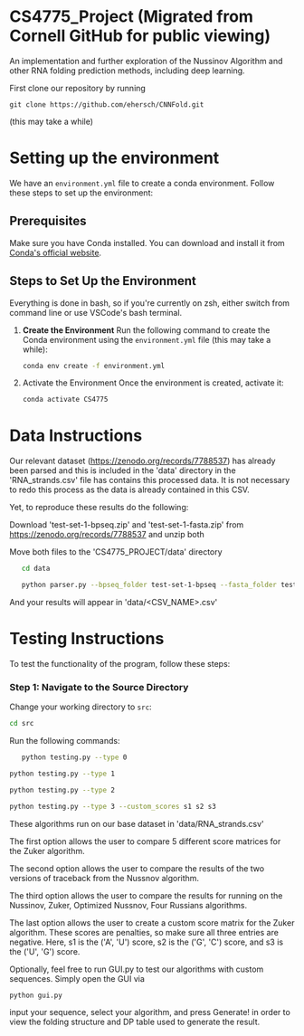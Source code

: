 # CS4775_Project (Migrated from Cornell GitHub for public viewing)

An implementation and further exploration of the Nussinov Algorithm and other RNA folding prediction methods, including deep learning.

First clone our repository by running

```
git clone https://github.com/ehersch/CNNFold.git
```

(this may take a while)

# Setting up the environment

We have an `environment.yml` file to create a conda environment. Follow these steps to set up the environment:

## Prerequisites

Make sure you have Conda installed. You can download and install it from [Conda's official website](https://docs.conda.io/en/latest/miniconda.html).

## Steps to Set Up the Environment

Everything is done in bash, so if you're currently on zsh, either switch from command line or use
VSCode's bash terminal.

1. **Create the Environment**
   Run the following command to create the Conda environment using the `environment.yml` file (this may take a while):
   ```bash
   conda env create -f environment.yml
   ```
2. Activate the Environment
   Once the environment is created, activate it:
   ```bash
   conda activate CS4775
   ```

# Data Instructions

Our relevant dataset (https://zenodo.org/records/7788537) has already been parsed
and this is included in the 'data' directory in the 'RNA_strands.csv' file has
contains this processed data. It is not necessary to redo this process as the
data is already contained in this CSV.

Yet, to reproduce these results do the following:

Download 'test-set-1-bpseq.zip' and 'test-set-1-fasta.zip' from https://zenodo.org/records/7788537
and unzip both

Move both files to the 'CS4775_PROJECT/data' directory

```bash
   cd data
```

```bash
   python parser.py --bpseq_folder test-set-1-bpseq --fasta_folder test-set-1-fasta --output_csv <CSV_NAME>.csv
```

And your results will appear in 'data/<CSV_NAME>.csv'

# Testing Instructions

To test the functionality of the program, follow these steps:

### Step 1: Navigate to the Source Directory

Change your working directory to `src`:

```bash
cd src
```

Run the following commands:

```bash
   python testing.py --type 0

python testing.py --type 1

python testing.py --type 2

python testing.py --type 3 --custom_scores s1 s2 s3
```

These algorithms run on our base dataset in 'data/RNA_strands.csv'

The first option allows the user to compare 5 different score matrices for the
Zuker algorithm.

The second option allows the user to compare the results of the two versions of
traceback from the Nussnov algorithm.

The third option allows the user to compare the results for running on the
Nussinov, Zuker, Optimized Nussnov, Four Russians algorithms.

The last option allows the user to create a custom score matrix for the Zuker
algorithm. These scores are penalties, so make sure all three entries are
negative. Here, s1 is the ('A', 'U') score, s2 is the ('G', 'C') score, and s3
is the ('U', 'G') score.

Optionally, feel free to run GUI.py to test our algorithms with custom
sequences. Simply open the GUI via

```bash
python gui.py
```

input your sequence, select your algorithm, and press Generate! in order to view
the folding structure and DP table used to generate the result.
